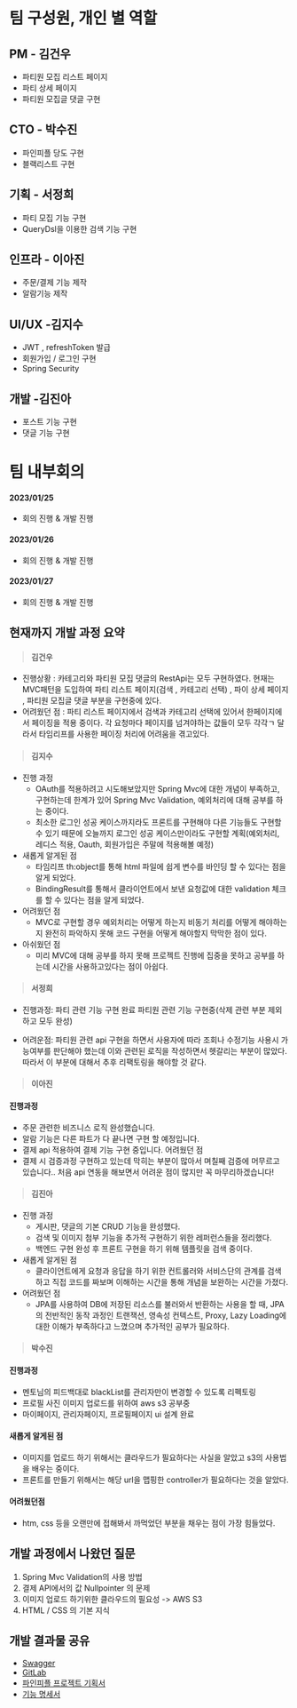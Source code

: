# 팀 구성원, 개인 별 역할
## PM - 김건우
- 파티원 모집 리스트 페이지
- 파티 상세 페이지
- 파티원 모집글 댓글 구현
 

## CTO - 박수진
- 파인피플 당도 구현
 - 블랙리스트 구현
 
## 기획 - 서정희
- 파티 모집 기능 구현
- QueryDsl을 이용한 검색 기능 구현

## 인프라 - 이아진
- 주문/결제 기능 제작
 - 알람기능 제작
 
 ## UI/UX -김지수
- JWT , refreshToken 발급
- 회원가입 / 로그인 구현
- Spring Security 

 ## 개발 -김진아
 - 포스트 기능 구현
 - 댓글 기능 구현 
 
 # 팀 내부회의 
 #### 2023/01/25
 - 회의 진행 & 개발 진행

 #### 2023/01/26
 - 회의 진행 & 개발 진행
 #### 2023/01/27
 - 회의 진행 & 개발 진행

## 현재까지 개발 과정 요약 
> #### 김건우 
- 진행상황 : 카테고리와 파티원 모집 댓글의 RestApi는 모두 구현하였다. 현재는 MVC패턴을 도입하여 파티 리스트 페이지(검색 , 카테고리 선택) , 파이 상세 페이지 , 파티원 모집글 댓글 부분을 구현중에 있다. 
 - 어려웠던 점
 : 파티 리스트 페이지에서 검색과 카테고리 선택에 있어서 한페이지에서 페이징을 적용 중이다. 각 요청마다 페이지를 넘겨야하는 값들이 모두 각각ㄱ 달라서 타임리프를 사용한 페이징 처리에 어려움을 겪고있다.
 
>#### 김지수 
- 진행 과정
    - OAuth를 적용하려고 시도해보았지만 Spring Mvc에 대한 개념이 부족하고, 구현하는데 한계가 있어 Spring Mvc Validation, 예외처리에 대해 공부를 하는 중이다.
    - 최소한 로그인 성공 케이스까지라도 프론트를 구현해야 다른 기능들도 구현할 수 있기 때문에 오늘까지 로그인 성공 케이스만이라도 구현할 계획(예외처리, 레디스 적용, Oauth, 회원가입은 주말에 적용해볼 예정)
- 새롭게 알게된 점
    - 타임리프 th:object를 통해 html 파일에 쉽게 변수를 바인딩 할 수 있다는 점을 알게 되었다.
    - BindingResult를 통해서 클라이언트에서 보낸 요청값에 대한 validation 체크를 할 수 있다는 점을 알게 되었다.
- 어려웠던 점
    - MVC로 구현할 경우 예외처리는 어떻게 하는지 비동기 처리를 어떻게 해야하는지 완전히 파악하지 못해 코드 구현을 어떻게 해야할지 막막한 점이 있다.
- 아쉬웠던 점
    - 미리 MVC에 대해 공부를 하지 못해 프로젝트 진행에 집중을 못하고 공부를 하는데 시간을 사용하고있다는 점이 아쉽다.

>#### 서정희
- 진행과정: 
파티 관련 기능 구현 완료
파티원 관련 기능 구현중(삭제 관련 부분 제외하고 모두 완성)

- 어려운점: 
파티원 관련 api 구현을 하면서 사용자에 따라 조회나 수정기능 사용시 가능여부를 판단해야 했는데 이와 관련된 로직을 작성하면서 헷갈리는 부분이 많았다. 따라서 이 부분에 대해서 추후 리팩토링을 해야할 것 같다.

 > #### 이아진
#### 진행과정
- 주문 관련한 비즈니스 로직 완성했습니다.
- 알람 기능은 다른 파트가 다 끝나면 구현 할 예정입니다.
- 결제 api 적용하여 결제 기능 구현 중입니다.
어려웠던 점
- 결제 시 검증과정 구현하고 있는데 막히는 부분이 많아서 며칠째 검증에 머무르고 있습니다.. 처음 api 연동을 해보면서 어려운 점이 많지만 꼭 마무리하겠습니다! 

 
 > #### 김진아
- 진행 과정
    - 게시판, 댓글의 기본 CRUD 기능을 완성했다.
    - 검색 및 이미지 첨부 기능을 추가적 구현하기 위한 레퍼런스들을 정리했다.
    - 백엔드 구현 완성 후 프론트 구현을 하기 위해 템플릿을 검색 중이다.
- 새롭게 알게된 점
    - 클라이언트에게 요청과 응답을 하기 위한 컨트롤러와 서비스단의 관계를 검색하고 직접 코드를 짜보며 이해하는 시간을 통해 개념을 보완하는 시간을 가졌다.
- 어려웠던 점
    - JPA를 사용하여 DB에 저장된 리소스를 불러와서 반환하는 사용을 할 때, JPA의 전반적인 동작 과정인 트랜잭션, 영속성 컨텍스트, Proxy, Lazy Loading에 대한 이해가 부족하다고 느꼈으며 추가적인 공부가 필요하다.
 
 > #### 박수진
 #### 진행과정
- 멘토님의 피드백대로 blackList를 관리자만이 변경할 수 있도록 리펙토링
- 프로필 사진 이미지 업로드를 위하여 aws s3 공부중
- 마이페이지, 관리자페이지, 프로필페이지 ui 설계 완료
#### 새롭게 알게된 점
- 이미지를 업로드 하기 위해서는 클라우드가 필요하다는 사실을 알았고 s3의 사용법을 배우는 중이다.
- 프론트를 만들기 위해서는 해당 url을 맵핑한 controller가 필요하다는 것을 알았다.
#### 어려웠던점
- htm, css 등을 오랜만에 접해봐서 까먹었던 부분을 채우는 점이 가장 힘들었다.
 
 ## 개발 과정에서 나왔던 질문 
 
 1. Spring Mvc Validation의 사용 방법
 2. 결제 API에서의 값 Nullpointer 의 문제
 3. 이미지 업로드 하기위한 클라우드의 필요성 -> AWS S3
 4. HTML / CSS 의 기본 지식


 
 ## 개발 결과물 공유
- [Swagger](ec2-54-180-125-182.ap-northeast-2.compute.amazonaws.com:8080/swagger-ui/index.html)
- [GitLab](https://gitlab.com/GunLABS/pine-people)
- [파인피플 프로젝트 기획서](https://www.notion.so/22c235d2439f45c0a0601e75664babb0)
- [기능 명세서](https://lumpy-blossom-559.notion.site/Project-pinepeople-b03c27b86cca4e2e8e632a3e3a7881ad)
